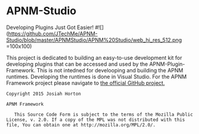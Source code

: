 # APNM-Studio
Developing Plugins Just Got Easier!
#![](https://github.com/JTechMe/APNM-Studio/blob/master/APNMStudio/APNM%20Studio/web_hi_res_512.png =100x100)

This project is dedicated to building an easy-to-use development kit for developing plugins that can be accessed and used by the APNM-Plugin-Framework. This is not intedned for develooping and building the APNM runtimes. Developing the runtimes is done in Visual Studio. For the APNM Framework project please navigate to [the official GitHub project.](https://github.com/JTechMe/APNM-Framework)

```
Copyright 2015 Josiah Horton

APNM Framework

   This Source Code Form is subject to the terms of the Mozilla Public License, v. 2.0. If a copy of the MPL was not distributed with this file, You can obtain one at http://mozilla.org/MPL/2.0/.
```
